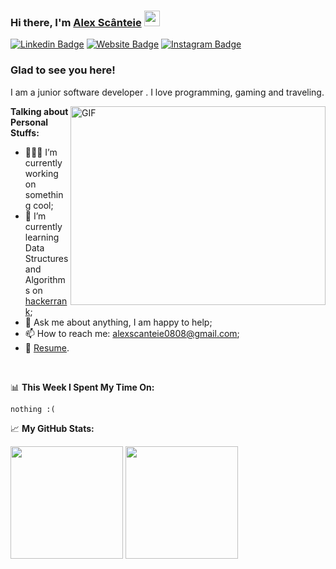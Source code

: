 ### Hi there, I'm <a href="https://alexscanteie.com/" target="_blank">Alex Scânteie</a> <img src="https://media.giphy.com/media/hvRJCLFzcasrR4ia7z/giphy.gif" width="25px">

[![Linkedin Badge](https://img.shields.io/badge/-LinkedIn-0e76a8?style=flat-square&logo=Linkedin&logoColor=white)](https://www.linkedin.com/in/alexandru-scanteie/)
[![Website Badge](https://img.shields.io/badge/Website-3b5998?style=flat-square&logo=google-chrome&logoColor=white)](https://alexscanteie.com/)
[![Instagram Badge](https://img.shields.io/badge/-Instagram-e4405f?style=flat-square&logo=Instagram&logoColor=white)](https://instagram.com/alex.scanteie/)

### Glad to see you here! &nbsp;

I am a junior software developer . I love programming, gaming  and traveling.


<img align="right" alt="GIF" src="https://github.com/Gapur/Gapur/blob/master/coding.gif?raw=true" width="408" height="318" />
  

**Talking about Personal Stuffs:**

- 👨🏻‍💻 I’m currently working on something cool;
- 🚀 I’m currently learning Data Structures and Algorithms on [hackerrank](https://www.hackerrank.com/alexscanteie0808);
- 💬 Ask me about anything, I am happy to help;
- 📫 How to reach me: alexscanteie0808@gmail.com;
- 📝 [Resume](https://www.alexscanteie.me/resume.pdf).

</br>

📊 **This Week I Spent My Time On:**
<!--START_SECTION:waka-->
```text
nothing :(
```
<!--END_SECTION:waka-->


📈 **My GitHub Stats:**

<p>
  <img height="180em" src="https://github-readme-stats.vercel.app/api?username=Inf3n0s&show_icons=true&hide_border=true&&count_private=true&include_all_commits=true" />
  <img height="180em" src="https://github-readme-stats.vercel.app/api/top-langs/?username=Inf3n0s&exclude_repo=KNN-Image-Classification&show_icons=true&hide_border=true&layout=compact&langs_count=8"/>
</p>



